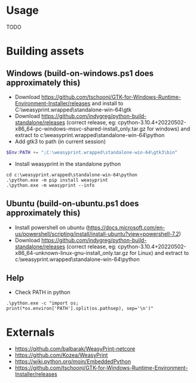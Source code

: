 # Usage

TODO

# Building assets

## Windows (build-on-windows.ps1 does approximately this)

* Download https://github.com/tschoonj/GTK-for-Windows-Runtime-Environment-Installer/releases and install to C:\weasyprint.wrapped\standalone-win-64\gtk
* Download https://github.com/indygreg/python-build-standalone/releases (correct release, eg: cpython-3.10.4+20220502-x86_64-pc-windows-msvc-shared-install_only.tar.gz for windows) and extract to c:\weasyprint.wrapped\standalone-win-64\python
* Add gtk3 to path (in current session) 
``` powershell
$Env:PATH += ";C:\weasyprint.wrapped\standalone-win-64\gtk3\bin"
```
* Install weasyprint in the standalone python
```
cd c:\weasyprint.wrapped\standalone-win-64\python
.\python.exe -m pip install weasyprint
.\python.exe -m weasyprint --info
```

## Ubuntu (build-on-ubuntu.ps1 does approximately this)

* Install powershell on ubuntu (https://docs.microsoft.com/en-us/powershell/scripting/install/install-ubuntu?view=powershell-7.2)
* Download https://github.com/indygreg/python-build-standalone/releases (correct release, eg: cpython-3.10.4+20220502-x86_64-unknown-linux-gnu-install_only.tar.gz for Linux) and extract to c:\weasyprint.wrapped\standalone-win-64\python

## Help

* Check PATH in python
```
.\python.exe -c "import os; print(*os.environ['PATH'].split(os.pathsep), sep='\n')"
```

# Externals

* https://github.com/balbarak/WeasyPrint-netcore
* https://github.com/Kozea/WeasyPrint
* https://wiki.python.org/moin/EmbeddedPython
* https://github.com/tschoonj/GTK-for-Windows-Runtime-Environment-Installer/releases